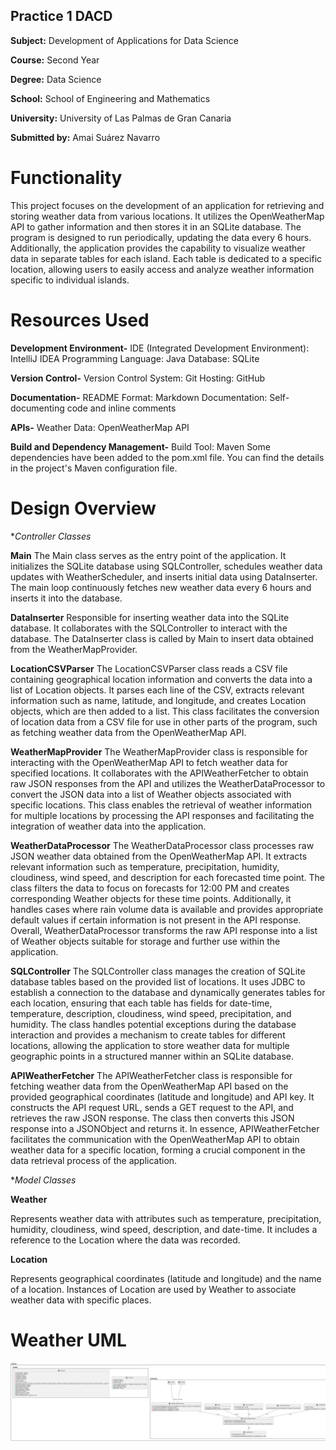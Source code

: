 ## Practice 1 DACD

**Subject:** Development of Applications for Data Science 

**Course:** Second Year 

**Degree:** Data Science  

**School:** School of Engineering and Mathematics

**University:** University of Las Palmas de Gran Canaria

**Submitted by:** Amai Suárez Navarro 

# Functionality
This project focuses on the development of an application for retrieving and storing weather data from various locations. It utilizes the OpenWeatherMap API to gather information and then stores it in an SQLite database. The program is designed to run periodically, updating the data every 6 hours. Additionally, the application provides the capability to visualize weather data in separate tables for each island. Each table is dedicated to a specific location, allowing users to easily access and analyze weather information specific to individual islands.


# Resources Used

**Development Environment-**
IDE (Integrated Development Environment): IntelliJ IDEA
Programming Language: Java
Database: SQLite

**Version Control-**
Version Control System: Git
Hosting: GitHub

**Documentation-**
README Format: Markdown
Documentation: Self-documenting code and inline comments

**APIs-**
Weather Data: OpenWeatherMap API

**Build and Dependency Management-**
Build Tool: Maven
Some dependencies have been added to the pom.xml file. You can find the details in the project's Maven configuration file.

# Design Overview

**Controller Classes*

**Main**
The Main class serves as the entry point of the application. It initializes the SQLite database using SQLController, schedules weather data updates with WeatherScheduler, and inserts initial data using DataInserter. The main loop continuously fetches new weather data every 6 hours and inserts it into the database.

**DataInserter**
Responsible for inserting weather data into the SQLite database. It collaborates with the SQLController to interact with the database. The DataInserter class is called by Main to insert data obtained from the WeatherMapProvider.

**LocationCSVParser**
The LocationCSVParser class reads a CSV file containing geographical location information and converts the data into a list of Location objects. It parses each line of the CSV, extracts relevant information such as name, latitude, and longitude, and creates Location objects, which are then added to a list. This class facilitates the conversion of location data from a CSV file for use in other parts of the program, such as fetching weather data from the OpenWeatherMap API.

**WeatherMapProvider**
The WeatherMapProvider class is responsible for interacting with the OpenWeatherMap API to fetch weather data for specified locations. It collaborates with the APIWeatherFetcher to obtain raw JSON responses from the API and utilizes the WeatherDataProcessor to convert the JSON data into a list of Weather objects associated with specific locations. This class enables the retrieval of weather information for multiple locations by processing the API responses and facilitating the integration of weather data into the application.

**WeatherDataProcessor**
The WeatherDataProcessor class processes raw JSON weather data obtained from the OpenWeatherMap API. It extracts relevant information such as temperature, precipitation, humidity, cloudiness, wind speed, and description for each forecasted time point. The class filters the data to focus on forecasts for 12:00 PM and creates corresponding Weather objects for these time points. Additionally, it handles cases where rain volume data is available and provides appropriate default values if certain information is not present in the API response. Overall, WeatherDataProcessor transforms the raw API response into a list of Weather objects suitable for storage and further use within the application.

**SQLController**
The SQLController class manages the creation of SQLite database tables based on the provided list of locations. It uses JDBC to establish a connection to the database and dynamically generates tables for each location, ensuring that each table has fields for date-time, temperature, description, cloudiness, wind speed, precipitation, and humidity. The class handles potential exceptions during the database interaction and provides a mechanism to create tables for different locations, allowing the application to store weather data for multiple geographic points in a structured manner within an SQLite database.

**APIWeatherFetcher**
The APIWeatherFetcher class is responsible for fetching weather data from the OpenWeatherMap API based on the provided geographical coordinates (latitude and longitude) and API key. It constructs the API request URL, sends a GET request to the API, and retrieves the raw JSON response. The class then converts this JSON response into a JSONObject and returns it. In essence, APIWeatherFetcher facilitates the communication with the OpenWeatherMap API to obtain weather data for a specific location, forming a crucial component in the data retrieval process of the application.



 **Model Classes*

**Weather**

Represents weather data with attributes such as temperature, precipitation, humidity, cloudiness, wind speed, description, and date-time. It includes a reference to the Location where the data was recorded.

**Location**

Represents geographical coordinates (latitude and longitude) and the name of a location. Instances of Location are used by Weather to associate weather data with specific places.


# Weather UML 

![Diagram](https://github.com/amaisuarez/Practica-1_dacd/blob/master/UMLFinal.png)
